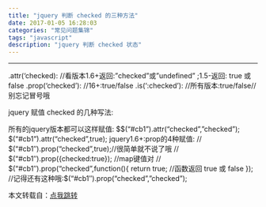 ```yaml
---
title: "jquery 判断 checked 的三种方法"
date: 2017-01-05 16:28:03
categories: "常见问题集锦"
tags: "javascript"
description: "jquery 判断 checked 状态"
---
```


---

.attr(‘checked): //看版本1.6+返回:”checked”或”undefined” ;1.5-返回: true 或 false
.prop(‘checked’): //16+:true/false
.is(‘:checked’): //所有版本:true/false//别忘记冒号哦

jquery 赋值 checked 的几种写法:

所有的jquery版本都可以这样赋值:
$$(“#cb1”).attr(“checked”,”checked”);
$(“#cb1”).attr(“checked”,true);
jquery1.6+:prop的4种赋值:
// $(“#cb1″).prop(“checked”,true);//很简单就不说了哦
// $(“#cb1″).prop({checked:true}); //map键值对
// $(“#cb1″).prop(“checked”,function(){
return true;
//函数返回 true 或 false
});
//记得还有这种哦:$(“#cb1″).prop(“checked”,”checked”);

本文转载自：[点我跳转](http://www.wufangbo.com/jquery-pan-duan-checked/)